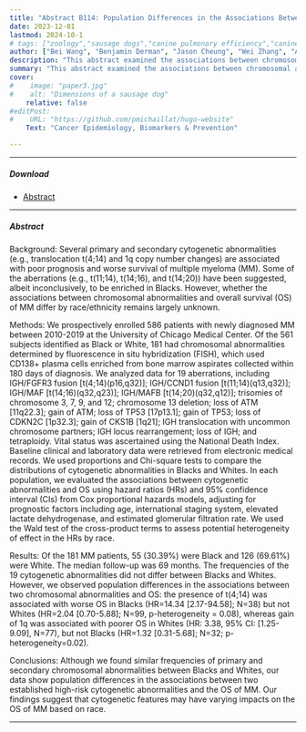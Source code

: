 ```yaml
---
title: "Abstract B114: Population Differences in the Associations Between Chromosomal Abnormalities and Overall Survival Among Blacks and Whites with Multiple Myeloma." 
date: 2023-12-01
lastmod: 2024-10-1
# tags: ["zoology","sausage dogs","canine pulmonary efficiency","canine science","experimental zoology"]
author: ["Bei Wang", "Benjamin Derman", "Jason Cheung", "Wei Zhang", "Andrezej Jakubowiak", "Brian Chiu"]
description: "This abstract examined the associations between chromosomal abnormalities and overall survival of multiple myeloma differ by race/ethnicity."
summary: "This abstract examined the associations between chromosomal abnormalities and overall survival of multiple myeloma differ by race/ethnicity." 
cover:
#    image: "paper3.jpg"
#    alt: "Dimensions of a sausage dog"
    relative: false
#editPost:
#    URL: "https://github.com/pmichaillat/hugo-website"
    Text: "Cancer Epidemiology, Biomarkers & Prevention"

---
```


---

##### Download
<!--
+ [Paper](paper3.pdf)
+ [Online appendix](appendix2.pdf) -->
+ [Abstract](https://aacrjournals.org/cebp/article/32/12_Supplement/B114/730897/Abstract-B114-Population-differences-in-the)

---

##### Abstract

Background: Several primary and secondary cytogenetic abnormalities (e.g., translocation t(4;14) and 1q copy number changes) are associated with poor prognosis and worse survival of multiple myeloma (MM). Some of the aberrations (e.g., t(11;14), t(14;16), and t(14;20)) have been suggested, albeit inconclusively, to be enriched in Blacks. However, whether the associations between chromosomal abnormalities and overall survival (OS) of MM differ by race/ethnicity remains largely unknown.   

Methods: We prospectively enrolled 586 patients with newly diagnosed MM between 2010-2019 at the University of Chicago Medical Center. Of the 561 subjects identified as Black or White, 181 had chromosomal abnormalities determined by fluorescence in situ hybridization (FISH), which used CD138+ plasma cells enriched from bone marrow aspirates collected within 180 days of diagnosis. We analyzed data for 19 aberrations, including IGH/FGFR3 fusion [t(4;14)(p16,q32)]; IGH/CCND1 fusion [t(11;14)(q13,q32)]; IGH/MAF [t(14;16)(q32,q23)]; IGH/MAFB [t(14;20)(q32,q12)]; trisomies of chromosome 3, 7, 9, and 12; chromosome 13 deletion; loss of ATM [11q22.3]; gain of ATM; loss of TP53 [17p13.1]; gain of TP53; loss of CDKN2C [1p32.3]; gain of CKS1B [1q21]; IGH translocation with uncommon chromosome partners; IGH locus rearrangement; loss of IGH; and tetraploidy. Vital status was ascertained using the National Death Index. Baseline clinical and laboratory data were retrieved from electronic medical records. We used proportions and Chi-square tests to compare the distributions of cytogenetic abnormalities in Blacks and Whites. In each population, we evaluated the associations between cytogenetic abnormalities and OS using hazard ratios (HRs) and 95% confidence interval (CIs) from Cox proportional hazards models, adjusting for prognostic factors including age, international staging system, elevated lactate dehydrogenase, and estimated glomerular filtration rate. We used the Wald test of the cross-product terms to assess potential heterogeneity of effect in the HRs by race.   

Results: Of the 181 MM patients, 55 (30.39%) were Black and 126 (69.61%) were White. The median follow-up was 69 months. The frequencies of the 19 cytogenetic abnormalities did not differ between Blacks and Whites. However, we observed population differences in the associations between two chromosomal abnormalities and OS: the presence of t(4;14) was associated with worse OS in Blacks (HR=14.34 [2.17-94.58]; N=38) but not Whites (HR=2.04 [0.70-5.88]; N=99, p-heterogeneity = 0.08), whereas gain of 1q was associated with poorer OS in Whites (HR: 3.38, 95% CI: [1.25- 9.09], N=77), but not Blacks (HR=1.32 [0.31-5.68]; N=32; p-heterogeneity=0.02).   

Conclusions: Although we found similar frequencies of primary and secondary chromosomal abnormalities between Blacks and Whites, our data show population differences in the associations between two established high-risk cytogenetic abnormalities and the OS of MM. Our findings suggest that cytogenetic features may have varying impacts on the OS of MM based on race.

---
<!--

##### Figure: Anselin’s Local Indicator of Spatial Autocorrelation (LISA) analysis of the average county-level age-adjusted rates of multiple myeloma incidence between 2013 and 2017 in the United States.

![](paper3.jpg)

---

##### Citation

Cheung, JTH., Tang, KC., & Koh, K. (2021). Geographic Clustering of Fast-Food Restaurants Around Secondary Schools in Hong Kong. Preventing Chronic Disease, 18, E56. PMID:34081576. [IF: 4.4]

```BibTeX
@article{PI04,
author = {Cheung, JTH., Tang, KC., & Koh, K. },
year = {2021},
title ={Geographic Clustering of Fast-Food Restaurants Around Secondary Schools in Hong Kong.},
journal = {Preventing Chronic Disease},
volume = {18},
# number = {2},
pages = {E56},
url = {https://www.cdc.gov/pcd/issues/2021/20_0601.htm}}
```

---

##### Related material

+ [Presentation slides](presentation2.pdf)
+ [Wikipedia entry](https://en.wikipedia.org/wiki/The_Finer_Points_of_Sausage_Dogs)

-->